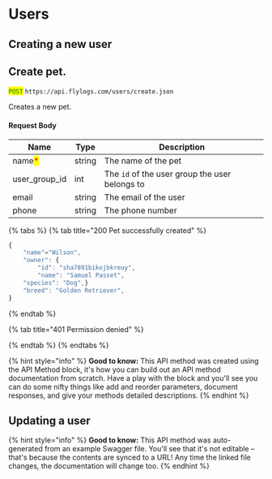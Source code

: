 # Users

## Creating a new user

## Create pet.

<mark style="color:green;">`POST`</mark> `https://api.flylogs.com/users/create.json`

Creates a new pet.

#### Request Body

| Name                                   | Type   | Description                                     |
| -------------------------------------- | ------ | ----------------------------------------------- |
| name<mark style="color:red;">\*</mark> | string | The name of the pet                             |
| user\_group\_id                        | int    | The `id` of the user  group the user belongs to |
| email                                  | string | The email of the user                           |
| phone                                  | string | The phone number                                |

{% tabs %}
{% tab title="200 Pet successfully created" %}
```javascript
{
    "name"="Wilson",
    "owner": {
        "id": "sha7891bikojbkreuy",
        "name": "Samuel Passet",
    "species": "Dog",}
    "breed": "Golden Retriever",
}
```
{% endtab %}

{% tab title="401 Permission denied" %}

{% endtab %}
{% endtabs %}

{% hint style="info" %}
**Good to know:** This API method was created using the API Method block, it's how you can build out an API method documentation from scratch. Have a play with the block and you'll see you can do some nifty things like add and reorder parameters, document responses, and give your methods detailed descriptions.
{% endhint %}

## Updating a user

{% hint style="info" %}
**Good to know:** This API method was auto-generated from an example Swagger file. You'll see that it's not editable – that's because the contents are synced to a URL! Any time the linked file changes, the documentation will change too.
{% endhint %}
